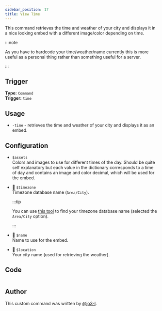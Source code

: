 ```yaml
---
sidebar_position: 17
title: View Time
---
```


This command retrieves the time and weather of your city and displays it in a nice looking embed with a different image/color depending on time.

:::note

As you have to hardcode your time/weather/name currently this is more useful as a personal thing rather than something useful for a server.

:::

## Trigger

**Type:** `Command`<br />
**Trigger:** `time`

## Usage

- `-time` - retrieves the time and weather of your city and displays it as an embed.

## Configuration

- `$assets`<br />
  Colors and images to use for different times of the day.
  Should be quite self explanatory but each value in the dictionary corresponds to a time of day and contains an image and color decimal, which will be used for the embed.

- 📌 `$timezone`<br />
  Timezone database name (`Area/City`).

  :::tip

  You can use [this tool](https://kevinnovak.github.io/Time-Zone-Picker/) to find your timezone database name (selected the `Area/City` option).

  :::

- 📌 `$name`<br />
  Name to use for the embed.

- 📌 `$location`<br />
  Your city name (used for retrieving the weather).

## Code

```go file=../../../src/utilities/time.go.tmpl

```

## Author

This custom command was written by [@jo3-l](https://github.com/jo3-l).
